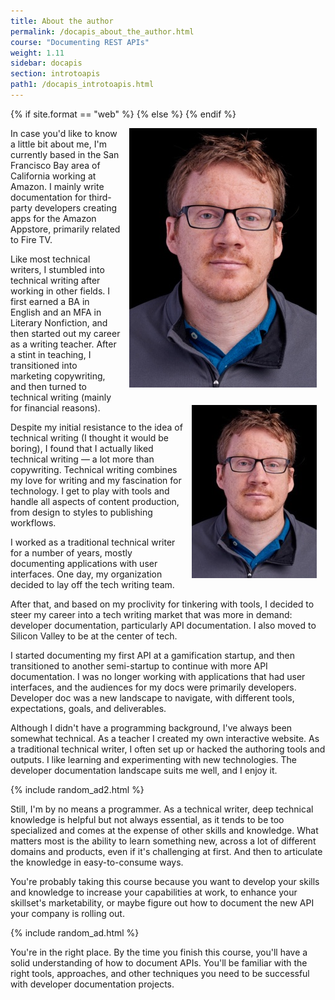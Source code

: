 ```yaml
---
title: About the author
permalink: /docapis_about_the_author.html
course: "Documenting REST APIs"
weight: 1.11
sidebar: docapis
section: introtoapis
path1: /docapis_introtoapis.html
---
```


{% if site.format == "web" %}<img src="images/tomjohnson.jpg" class="small" style="float: right; padding:1em;"/>
{% else %}
<img src="images/tomjohnsonsmall.jpg" class="small" style="float: right; padding:1em;"/>
{% endif %}


In case you'd like to know a little bit about me, I'm currently based in the San Francisco Bay area of California working at Amazon. I mainly write documentation for third-party developers creating apps for the Amazon Appstore, primarily related to Fire TV.

Like most technical writers, I stumbled into technical writing after working in other fields. I first earned a BA in English and an MFA in Literary Nonfiction, and then started out my career as a writing teacher. After a stint in teaching, I transitioned into marketing copywriting, and then turned to technical writing (mainly for financial reasons).

Despite my initial resistance to the idea of technical writing (I thought it would be boring), I found that I actually liked technical writing &mdash; a lot more than copywriting. Technical writing combines my love for writing and my fascination for technology. I get to play with tools and handle all aspects of content production, from design to styles to publishing workflows.

I worked as a traditional technical writer for a number of years, mostly documenting applications with user interfaces. One day, my organization decided to lay off the tech writing team.

After that, and based on my proclivity for tinkering with tools, I decided to steer my career into a tech writing market that was more in demand: developer documentation, particularly API documentation. I also moved to Silicon Valley to be at the center of tech.

I started documenting my first API at a gamification startup, and then transitioned to another semi-startup to continue with more API documentation. I was no longer working with applications that had user interfaces, and the audiences for my docs were primarily developers. Developer doc was a new landscape to navigate, with different tools, expectations, goals, and deliverables.

Although I didn't have a programming background, I've always been somewhat technical. As a teacher I created my own interactive website. As a traditional technical writer, I often set up or hacked the authoring tools and outputs. I like learning and experimenting with new technologies. The developer documentation landscape suits me well, and I enjoy it.

{% include random_ad2.html %}

Still, I'm by no means a programmer. As a technical writer, deep technical knowledge is helpful but not always essential, as it tends to be too specialized and comes at the expense of other skills and knowledge. What matters most is the ability to learn something new, across a lot of different domains and products, even if it's challenging at first. And then to articulate the knowledge in easy-to-consume ways.

You're probably taking this course because you want to develop your skills and knowledge to increase your capabilities at work, to enhance your skillset's marketability, or maybe figure out how to document the new API your company is rolling out.

{% include random_ad.html %}

You're in the right place. By the time you finish this course, you'll have a solid understanding of how to document APIs. You'll be familiar with the right tools, approaches, and other techniques you need to be successful with developer documentation projects.

